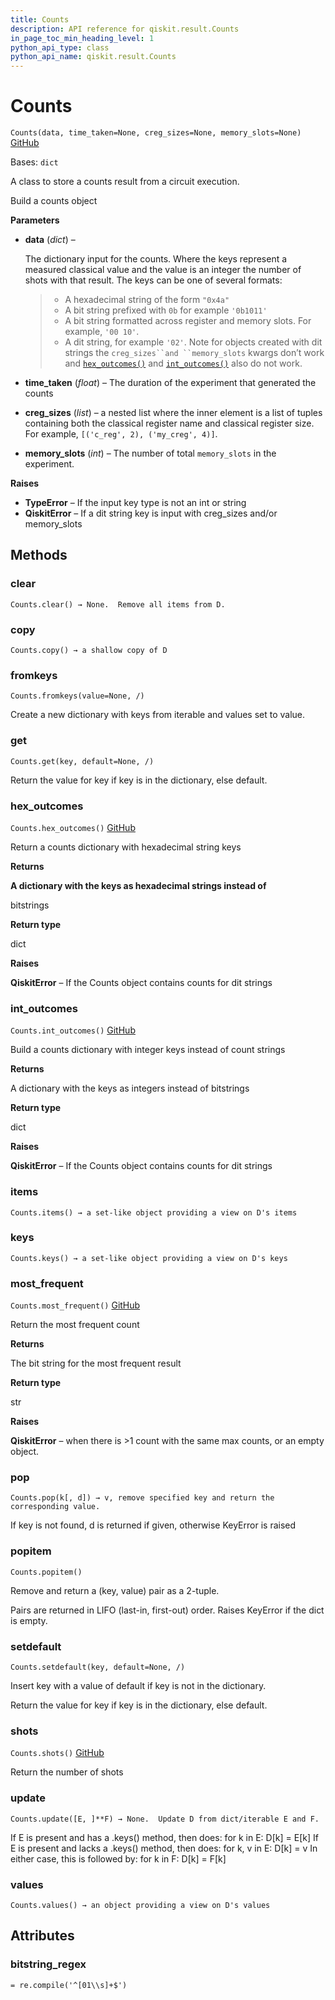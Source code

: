 ```yaml
---
title: Counts
description: API reference for qiskit.result.Counts
in_page_toc_min_heading_level: 1
python_api_type: class
python_api_name: qiskit.result.Counts
---
```


# Counts

<span id="qiskit.result.Counts" />

`Counts(data, time_taken=None, creg_sizes=None, memory_slots=None)` [GitHub](https://github.com/qiskit/qiskit/tree/stable/0.21/qiskit/result/counts.py "view source code")

Bases: `dict`

A class to store a counts result from a circuit execution.

Build a counts object

**Parameters**

*   **data** (*dict*) –

    The dictionary input for the counts. Where the keys represent a measured classical value and the value is an integer the number of shots with that result. The keys can be one of several formats:

    > *   A hexadecimal string of the form `"0x4a"`
    > *   A bit string prefixed with `0b` for example `'0b1011'`
    > *   A bit string formatted across register and memory slots. For example, `'00 10'`.
    > *   A dit string, for example `'02'`. Note for objects created with dit strings the `creg_sizes``and ``memory_slots` kwargs don’t work and [`hex_outcomes()`](qiskit.result.Counts#hex_outcomes "qiskit.result.Counts.hex_outcomes") and [`int_outcomes()`](qiskit.result.Counts#int_outcomes "qiskit.result.Counts.int_outcomes") also do not work.

*   **time\_taken** (*float*) – The duration of the experiment that generated the counts

*   **creg\_sizes** (*list*) – a nested list where the inner element is a list of tuples containing both the classical register name and classical register size. For example, `[('c_reg', 2), ('my_creg', 4)]`.

*   **memory\_slots** (*int*) – The number of total `memory_slots` in the experiment.

**Raises**

*   **TypeError** – If the input key type is not an int or string
*   **QiskitError** – If a dit string key is input with creg\_sizes and/or memory\_slots

## Methods

### clear

<span id="qiskit.result.Counts.clear" />

`Counts.clear() → None.  Remove all items from D.`

### copy

<span id="qiskit.result.Counts.copy" />

`Counts.copy() → a shallow copy of D`

### fromkeys

<span id="qiskit.result.Counts.fromkeys" />

`Counts.fromkeys(value=None, /)`

Create a new dictionary with keys from iterable and values set to value.

### get

<span id="qiskit.result.Counts.get" />

`Counts.get(key, default=None, /)`

Return the value for key if key is in the dictionary, else default.

### hex\_outcomes

<span id="qiskit.result.Counts.hex_outcomes" />

`Counts.hex_outcomes()` [GitHub](https://github.com/qiskit/qiskit/tree/stable/0.21/qiskit/result/counts.py "view source code")

Return a counts dictionary with hexadecimal string keys

**Returns**

**A dictionary with the keys as hexadecimal strings instead of**

bitstrings

**Return type**

dict

**Raises**

**QiskitError** – If the Counts object contains counts for dit strings

### int\_outcomes

<span id="qiskit.result.Counts.int_outcomes" />

`Counts.int_outcomes()` [GitHub](https://github.com/qiskit/qiskit/tree/stable/0.21/qiskit/result/counts.py "view source code")

Build a counts dictionary with integer keys instead of count strings

**Returns**

A dictionary with the keys as integers instead of bitstrings

**Return type**

dict

**Raises**

**QiskitError** – If the Counts object contains counts for dit strings

### items

<span id="qiskit.result.Counts.items" />

`Counts.items() → a set-like object providing a view on D's items`

### keys

<span id="qiskit.result.Counts.keys" />

`Counts.keys() → a set-like object providing a view on D's keys`

### most\_frequent

<span id="qiskit.result.Counts.most_frequent" />

`Counts.most_frequent()` [GitHub](https://github.com/qiskit/qiskit/tree/stable/0.21/qiskit/result/counts.py "view source code")

Return the most frequent count

**Returns**

The bit string for the most frequent result

**Return type**

str

**Raises**

**QiskitError** – when there is >1 count with the same max counts, or an empty object.

### pop

<span id="qiskit.result.Counts.pop" />

`Counts.pop(k[, d]) → v, remove specified key and return the corresponding value.`

If key is not found, d is returned if given, otherwise KeyError is raised

### popitem

<span id="qiskit.result.Counts.popitem" />

`Counts.popitem()`

Remove and return a (key, value) pair as a 2-tuple.

Pairs are returned in LIFO (last-in, first-out) order. Raises KeyError if the dict is empty.

### setdefault

<span id="qiskit.result.Counts.setdefault" />

`Counts.setdefault(key, default=None, /)`

Insert key with a value of default if key is not in the dictionary.

Return the value for key if key is in the dictionary, else default.

### shots

<span id="qiskit.result.Counts.shots" />

`Counts.shots()` [GitHub](https://github.com/qiskit/qiskit/tree/stable/0.21/qiskit/result/counts.py "view source code")

Return the number of shots

### update

<span id="qiskit.result.Counts.update" />

`Counts.update([E, ]**F) → None.  Update D from dict/iterable E and F.`

If E is present and has a .keys() method, then does: for k in E: D\[k] = E\[k] If E is present and lacks a .keys() method, then does: for k, v in E: D\[k] = v In either case, this is followed by: for k in F: D\[k] = F\[k]

### values

<span id="qiskit.result.Counts.values" />

`Counts.values() → an object providing a view on D's values`

## Attributes

<span id="qiskit.result.Counts.bitstring_regex" />

### bitstring\_regex

`= re.compile('^[01\\s]+$')`

